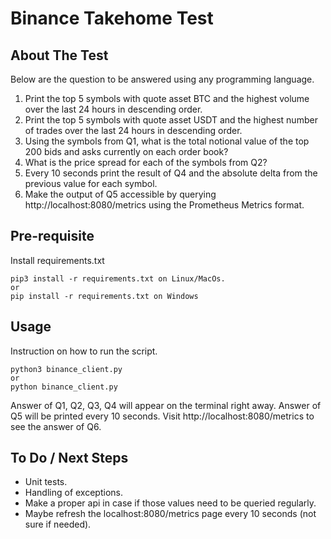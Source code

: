 # Binance Takehome Test
## About The Test
Below are the question to be answered using any programming language.

1. Print the top 5 symbols with quote asset BTC and the highest volume over the last 24 hours in descending order.
2. Print the top 5 symbols with quote asset USDT and the highest number of trades over the last 24 hours in descending order.
3. Using the symbols from Q1, what is the total notional value of the top 200 bids and asks currently on each order book?
4. What is the price spread for each of the symbols from Q2?
5. Every 10 seconds print the result of Q4 and the absolute delta from the previous value for each symbol.
6. Make the output of Q5 accessible by querying http://localhost:8080/metrics using the Prometheus Metrics format.

## Pre-requisite
Install requirements.txt
```
pip3 install -r requirements.txt on Linux/MacOs. 
or
pip install -r requirements.txt on Windows
```

## Usage
Instruction on how to run the script.
```
python3 binance_client.py
or
python binance_client.py
```

Answer of Q1, Q2, Q3, Q4 will appear on the terminal right away. 
Answer of Q5 will be printed every 10 seconds. 
Visit http://localhost:8080/metrics to see the answer of Q6. 

## To Do / Next Steps
- Unit tests. 
- Handling of exceptions. 
- Make a proper api in case if those values need to be queried regularly. 
- Maybe refresh the localhost:8080/metrics page every 10 seconds (not sure if needed). 

